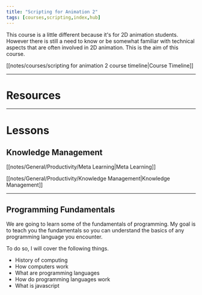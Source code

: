 ```yaml
---
title: "Scripting for Animation 2"
tags: [courses,scripting,index,hub]
---
```


This course is a little different because it's for 2D animation students. However there is still a need to know or be somewhat familiar with technical aspects that are often involved in 2D animation. This is the aim of this course.

[[notes/courses/scripting for animation 2 course timeline|Course Timeline]]

---

# Resources




---

# Lessons

## Knowledge Management

[[notes/General/Productivity/Meta Learning|Meta Learning]]

[[notes/General/Productivity/Knowledge Management|Knowledge Management]]


---

## Programming Fundamentals

We are going to learn some of the fundamentals of programming. My goal is to teach you the fundamentals so you can understand the basics of any programming language you encounter.



To do so, I will cover the following things. 

- History of computing
- How computers work
- What are programming languages
- How do programming languages work
- What is javascript



